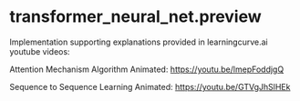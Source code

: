 # transformer_neural_net.preview
Implementation supporting explanations provided in learningcurve.ai youtube videos:

Attention Mechanism Algorithm Animated: https://youtu.be/lmepFoddjgQ

Sequence to Sequence Learning Animated: https://youtu.be/GTVgJhSlHEk

